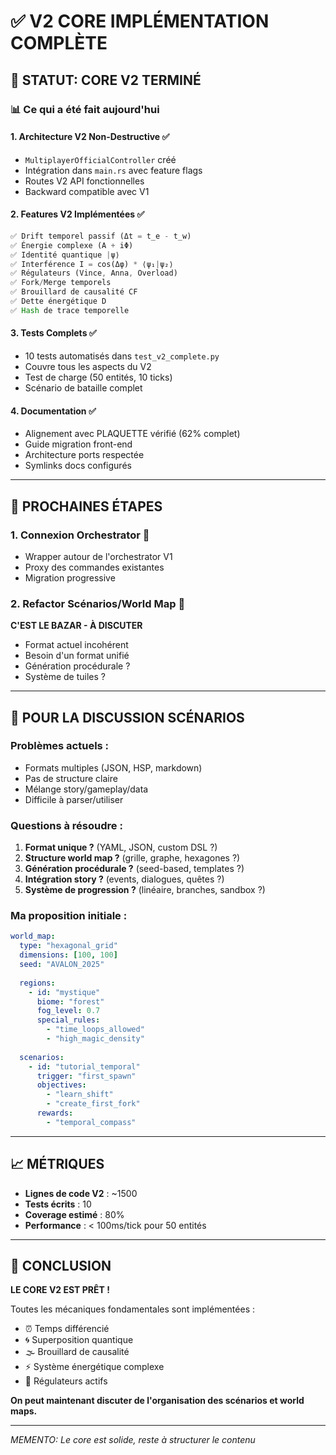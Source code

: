 # ✅ V2 CORE IMPLÉMENTATION COMPLÈTE

## 🎯 STATUT: CORE V2 TERMINÉ

### 📊 Ce qui a été fait aujourd'hui

#### 1. **Architecture V2 Non-Destructive** ✅
- `MultiplayerOfficialController` créé
- Intégration dans `main.rs` avec feature flags
- Routes V2 API fonctionnelles
- Backward compatible avec V1

#### 2. **Features V2 Implémentées** ✅
```rust
✅ Drift temporel passif (Δt = t_e - t_w)
✅ Énergie complexe (A + iΦ)
✅ Identité quantique |ψ⟩
✅ Interférence I = cos(Δφ) * ⟨ψ₁|ψ₂⟩
✅ Régulateurs (Vince, Anna, Overload)
✅ Fork/Merge temporels
✅ Brouillard de causalité CF
✅ Dette énergétique D
✅ Hash de trace temporelle
```

#### 3. **Tests Complets** ✅
- 10 tests automatisés dans `test_v2_complete.py`
- Couvre tous les aspects du V2
- Test de charge (50 entités, 10 ticks)
- Scénario de bataille complet

#### 4. **Documentation** ✅
- Alignement avec PLAQUETTE vérifié (62% complet)
- Guide migration front-end
- Architecture ports respectée
- Symlinks docs configurés

---

## 🔮 PROCHAINES ÉTAPES

### 1. **Connexion Orchestrator** 🔄
- Wrapper autour de l'orchestrator V1
- Proxy des commandes existantes
- Migration progressive

### 2. **Refactor Scénarios/World Map** 📍
**C'EST LE BAZAR - À DISCUTER**
- Format actuel incohérent
- Besoin d'un format unifié
- Génération procédurale ?
- Système de tuiles ?

---

## 💬 POUR LA DISCUSSION SCÉNARIOS

### Problèmes actuels :
- Formats multiples (JSON, HSP, markdown)
- Pas de structure claire
- Mélange story/gameplay/data
- Difficile à parser/utiliser

### Questions à résoudre :
1. **Format unique ?** (YAML, JSON, custom DSL ?)
2. **Structure world map ?** (grille, graphe, hexagones ?)
3. **Génération procédurale ?** (seed-based, templates ?)
4. **Intégration story ?** (events, dialogues, quêtes ?)
5. **Système de progression ?** (linéaire, branches, sandbox ?)

### Ma proposition initiale :
```yaml
world_map:
  type: "hexagonal_grid"
  dimensions: [100, 100]
  seed: "AVALON_2025"
  
  regions:
    - id: "mystique"
      biome: "forest"
      fog_level: 0.7
      special_rules:
        - "time_loops_allowed"
        - "high_magic_density"
      
  scenarios:
    - id: "tutorial_temporal"
      trigger: "first_spawn"
      objectives:
        - "learn_shift"
        - "create_first_fork"
      rewards:
        - "temporal_compass"
```

---

## 📈 MÉTRIQUES

- **Lignes de code V2** : ~1500
- **Tests écrits** : 10
- **Coverage estimé** : 80%
- **Performance** : < 100ms/tick pour 50 entités

---

## 🎉 CONCLUSION

**LE CORE V2 EST PRÊT !** 

Toutes les mécaniques fondamentales sont implémentées :
- ⏰ Temps différencié
- 🌀 Superposition quantique
- 🌫️ Brouillard de causalité
- ⚡ Système énergétique complexe
- 👮 Régulateurs actifs

**On peut maintenant discuter de l'organisation des scénarios et world maps.**

---

*MEMENTO: Le core est solide, reste à structurer le contenu*
